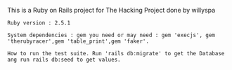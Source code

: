 This is a Ruby on Rails project for The Hacking Project done by willyspa

    Ruby version : 2.5.1

    System dependencies : gem you need or may need : gem 'execjs', gem 'therubyracer',gem 'table_print',gem 'faker'.

    How to run the test suite. Run 'rails db:migrate' to get the Database ang run rails db:seed to get values.
